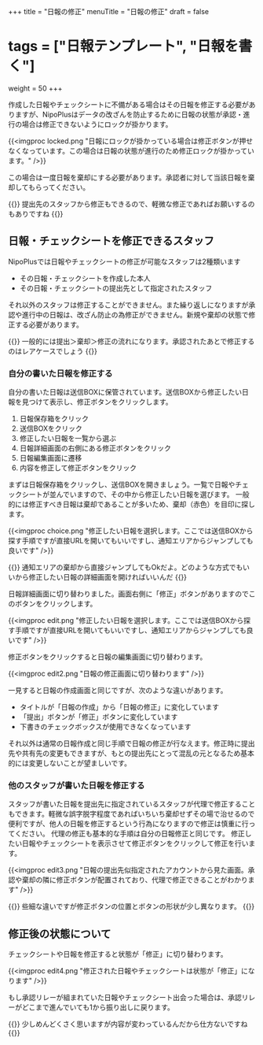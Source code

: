 +++
title = "日報の修正"
menuTitle = "日報の修正"
draft = false
# tags = ["日報テンプレート", "日報を書く"]
weight = 50
+++

作成した日報やチェックシートに不備がある場合はその日報を修正する必要がありますが、NipoPlusはデータの改ざんを防止するために日報の状態が承認・進行の場合は修正できないようにロックが掛かります。

{{<imgproc locked.png "日報にロックが掛かっている場合は修正ボタンが押せなくなっています。この場合は日報の状態が進行のため修正ロックが掛かっています。" />}}

この場合は一度日報を棄却にする必要があります。承認者に対して当該日報を棄却してもらってください。

{{<alice pos="right" icon="please">}}
提出先のスタッフから修正もできるので、軽微な修正であればお願いするのもありですね
{{</alice>}}

## 日報・チェックシートを修正できるスタッフ

NipoPlusでは日報やチェックシートの修正が可能なスタッフは2種類います

- その日報・チェックシートを作成した本人
- その日報・チェックシートの提出先として指定されたスタッフ

それ以外のスタッフは修正することができません。また繰り返しになりますが承認や進行中の日報は、改ざん防止の為修正ができません。新規や棄却の状態で修正する必要があります。

{{<alice pos="right" icon="here">}}
一般的には提出＞棄却＞修正の流れになります。承認されたあとで修正するのはレアケースでしょう
{{</alice>}}

### 自分の書いた日報を修正する

自分の書いた日報は送信BOXに保管されています。送信BOXから修正したい日報を見つけて表示し、修正ボタンをクリックします。

1. 日報保存箱をクリック
1. 送信BOXをクリック
1. 修正したい日報を一覧から選ぶ
1. 日報詳細画面の右側にある修正ボタンをクリック
1. 日報編集画面に遷移
1. 内容を修正して修正ボタンをクリック

まずは日報保存箱をクリックし、送信BOXを開きましょう。一覧で日報やチェックシートが並んでいますので、その中から修正したい日報を選びます。
一般的には修正すべき日報は棄却であることが多いため、棄却（赤色）を目印に探します。

{{<imgproc choice.png "修正したい日報を選択します。ここでは送信BOXから探す手順ですが直接URLを開いてもいいですし、通知エリアからジャンプしても良いです" />}}

{{<alice pos="right" icon="ok">}}
通知エリアの棄却から直接ジャンプしてもOkだよ。どのような方式でもいいから修正したい日報の詳細画面を開ければいいんだ
{{</alice>}}

日報詳細画面に切り替わりました。画面右側に「修正」ボタンがありますのでこのボタンをクリックします。

{{<imgproc edit.png "修正したい日報を選択します。ここでは送信BOXから探す手順ですが直接URLを開いてもいいですし、通知エリアからジャンプしても良いです" />}}

修正ボタンをクリックすると日報の編集画面に切り替わります。

{{<imgproc edit2.png "日報の修正画面に切り替わります" />}}

一見すると日報の作成画面と同じですが、次のような違いがあります。

- タイトルが「日報の作成」から「日報の修正」に変化しています
- 「提出」ボタンが「修正」ボタンに変化しています
- 下書きのチェックボックスが使用できなくなっています

それ以外は通常の日報作成と同じ手順で日報の修正が行なえます。修正時に提出先や共有先の変更もできますが、もとの提出先にとって混乱の元となるため基本的には変更しないことが望ましいです。

### 他のスタッフが書いた日報を修正する

スタッフが書いた日報を提出先に指定されているスタッフが代理で修正することもできます。軽微な誤字脱字程度であればいちいち棄却せずその場で治せるので便利ですが、他人の日報を修正するという行為になりますので修正は慎重に行ってください。
代理の修正も基本的な手順は自分の日報修正と同じです。
修正したい日報やチェックシートを表示させて修正ボタンをクリックして修正を行います。

{{<imgproc edit3.png "日報の提出先似指定されたアカウントから見た画面。承認や棄却の隣に修正ボタンが配置されており、代理で修正できることがわかります" />}}

{{<alice pos="right" icon="ok">}}
些細な違いですが修正ボタンの位置とボタンの形状が少し異なります。
{{</alice>}}

## 修正後の状態について

チェックシートや日報を修正すると状態が「修正」に切り替わります。

{{<imgproc edit4.png "修正された日報やチェックシートは状態が「修正」になります" />}}

もし承認リレーが組まれていた日報やチェックシート出会った場合は、承認リレーがどこまで進んでいても1から振り出しに戻ります。

{{<alice pos="right" icon="default">}}
少しめんどくさく思いますが内容が変わっているんだから仕方ないですね
{{</alice>}}